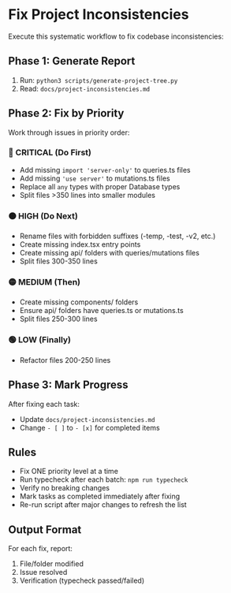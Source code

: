 # Fix Project Inconsistencies

Execute this systematic workflow to fix codebase inconsistencies:

## Phase 1: Generate Report
1. Run: `python3 scripts/generate-project-tree.py`
2. Read: `docs/project-inconsistencies.md`

## Phase 2: Fix by Priority
Work through issues in priority order:

### 🔴 CRITICAL (Do First)
- Add missing `import 'server-only'` to queries.ts files
- Add missing `'use server'` to mutations.ts files
- Replace all `any` types with proper Database types
- Split files >350 lines into smaller modules

### 🟠 HIGH (Do Next)
- Rename files with forbidden suffixes (-temp, -test, -v2, etc.)
- Create missing index.tsx entry points
- Create missing api/ folders with queries/mutations files
- Split files 300-350 lines

### 🟡 MEDIUM (Then)
- Create missing components/ folders
- Ensure api/ folders have queries.ts or mutations.ts
- Split files 250-300 lines

### 🟢 LOW (Finally)
- Refactor files 200-250 lines

## Phase 3: Mark Progress
After fixing each task:
- Update `docs/project-inconsistencies.md`
- Change `- [ ]` to `- [x]` for completed items

## Rules
- Fix ONE priority level at a time
- Run typecheck after each batch: `npm run typecheck`
- Verify no breaking changes
- Mark tasks as completed immediately after fixing
- Re-run script after major changes to refresh the list

## Output Format
For each fix, report:
1. File/folder modified
2. Issue resolved
3. Verification (typecheck passed/failed)
